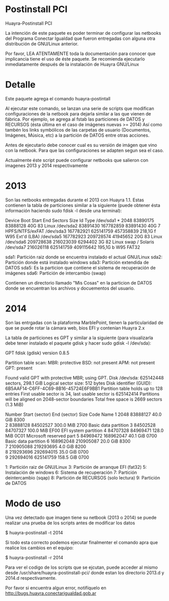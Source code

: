 Postinstall PCI
======

Huayra-Postinstall PCI

La intención de este paquete es poder terminar de configurar las netbooks 
del Programa Conectar Igualdad que fueron entregadas con alguna otra 
distribución de GNU/Linux anterior. 

Por favor, LEA ATENTAMENTE toda la documentación para conocer que implicancia tiene el uso de
éste paquete.
Se recomienda ejecutarlo inmediatamente después de la instalación de Huayra GNU/Linux

Detalle
======

Este paquete agrega el comando huayra-postintall

Al ejecutar este comando, se lanzan una serie de scripts que modifican configuraciones
de la netbook para dejarla similar a las que vienen de fábrica.
Por ejemplo, se agrega al fstab las particiones de DATOS y RECURSOS (ésta última en el caso de imágenes nuevas >= 2014) 
Así como tambén los links symbólicos de las carpetas de usuario (Documentos, Imágenes, Música, etc) a la partición de DATOS entre otras acciones.

Antes de ejecutarlo debe conocer cual es su versión de imágen que vino con la netbook. Para que las configuraciones se adapten segun sea el caso.

Actualmente éste script puede configurar netbooks que salieron con imagenes 2013 y 2014 respectivamente 

2013
======

Son las netbooks entregadas durante el 2013 con Huayra 1.1. Estas contienen la tabla de 
particiones similar a la siguiente (puede obtener ésta información haciendo sudo fdisk -l desde una terminal):

Device     Boot     Start       End   Sectors   Size Id Type
/dev/sda1  *         2048  83890175  83888128    40G 83 Linux
/dev/sda2        83891430 167782859  83891430    40G  7 HPFS/NTFS/exFAT
/dev/sda3       167782921 625141759 457358839 218,1G  f W95 Ext'd (LBA)
/dev/sda5       167782923 209728574  41945652    20G 83 Linux
/dev/sda6       209728638 216023039   6294402     3G 82 Linux swap / Solaris
/dev/sda7       216026118 625141759 409115642 195,1G  b W95 FAT32

sda1: Partición raiz donde se encuentra instalado el actual GNU/Linux
sda2: Partición donde está instalado windows
sda3: Partición extendida de DATOS
sda5: Es la particion que contiene el sistema de recuperación de imágenes
sda6: Partición de intercambio (swap)

Contienen un directorio llamado "Mis Cosas" en la particion de DATOS donde se encuentran los archivos y docuementos del usuario.

2014
======

Son las entrgadas con la plataforma MarblePoint, tienen la particularidad de que se puede rotar la cámara web, bios EFI y contenían Huayra 2.x

La tabla de particiones es GPT y similar a la siguiente (para visualizarla debe tener instalado el paquete gdisk y hacer sudo gdisk -l /dev/sda):

GPT fdisk (gdisk) version 0.8.5

Partition table scan:
  MBR: protective
  BSD: not present
  APM: not present
  GPT: present

Found valid GPT with protective MBR; using GPT.
Disk /dev/sda: 625142448 sectors, 298.1 GiB
Logical sector size: 512 bytes
Disk identifier (GUID): 6B5AAF14-C6FF-4C69-8B16-45724E6F9BB1
Partition table holds up to 128 entries
First usable sector is 34, last usable sector is 625142414
Partitions will be aligned on 2048-sector boundaries
Total free space is 2669 sectors (1.3 MiB)

Number  Start (sector)    End (sector)  Size       Code  Name
   1            2048        83888127   40.0 GiB    8300  
   2        83888128        84502527   300.0 MiB   2700  Basic data partition
   3        84502528        84707327   100.0 MiB   EF00  EFI system partition
   4        84707328        84969471   128.0 MiB   0C01  Microsoft reserved part
   5        84969472       168962047   40.1 GiB    0700  Basic data partition
   6       168962048       210905087   20.0 GiB    8300  
   7       210905088       219293695   4.0 GiB     8200  
   8       219293696       292694015   35.0 GiB    0700  
   9       292694016       625141759   158.5 GiB   0700  

1: Partición raiz de GNU/Linux
3: Partición de arranque EFI (fat32)
5: Instalación de windows
6: Sistema de recuperación
7: Partición deintercambio (sqap)
8: Partición de RECURSOS (solo lectura)
9: Partición de DATOS

Modo de uso
======

Una vez detectado que imagen tiene su netbook (2013 o 2014) se puede realizar una prueba de los scripts antes de modificar los datos

$ huayra-postinstall -t 2014

Si todo esta correcto podemos ejecutar finalmenter el comando apra que realice los cambios en el equipo:

$ huayra-postinstall -r 2014

Para ver el codigo de los scripts que se ejcutan, puede acceder al mismo desde /usr/share/huayra-postinstall-pci/ donde estan
los directorio 2013.d y 2014.d respectivamente.

Por favor si encuentra algun error, notifíquelo en http://bugs.huayra.conectarigualdad.gob.ar

